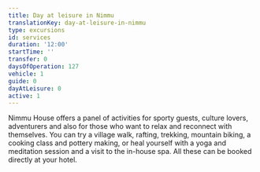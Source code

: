 ```yaml
---
title: Day at leisure in Nimmu
translationKey: day-at-leisure-in-nimmu
type: excursions
id: services
duration: '12:00'
startTime: ''
transfer: 0
daysOfOperation: 127
vehicle: 1
guide: 0
dayAtLeisure: 0
active: 1
---
```

Nimmu House offers a panel of activities for sporty guests, culture lovers, adventurers and also for those who want to relax and reconnect with themselves. You can try a village walk, rafting, trekking, mountain biking, a cooking class and pottery making, or heal yourself with a yoga and meditation session and a visit to the in-house spa. All these can be booked directly at your hotel.